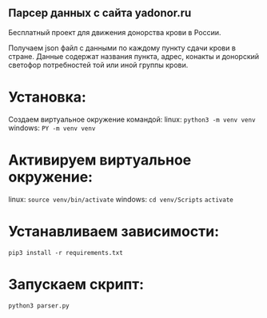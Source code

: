 ## Парсер данных с сайта yadonor.ru

Бесплатный проект для движения донорства крови в России.

Получаем json файл с данными по каждому пункту сдачи крови в стране. 
Данные содержат названия пункта, адрес, конакты и донорский светофор
потребностей той или иной группы крови.

# Установка:

Создаем виртуальное окружение командой:
linux: ```python3 -m venv venv```
windows: ```PY -m venv venv```

# Активируем виртуальное окружение:
linux: ```source venv/bin/activate```
windows: ```cd venv/Scripts```
         ```activate```
         
# Устанавливаем зависимости:
```pip3 install -r requirements.txt```

# Запускаем скрипт:
```python3 parser.py```
